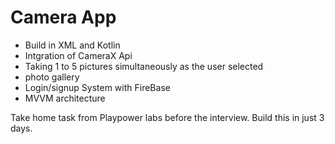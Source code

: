 # Camera App
- Build in XML and Kotlin
- Intgration of CameraX Api
- Taking 1 to 5 pictures simultaneously as the user selected
- photo gallery
- Login/signup System with FireBase
- MVVM architecture

Take home task from Playpower labs before the interview. Build this in just 3 days.
